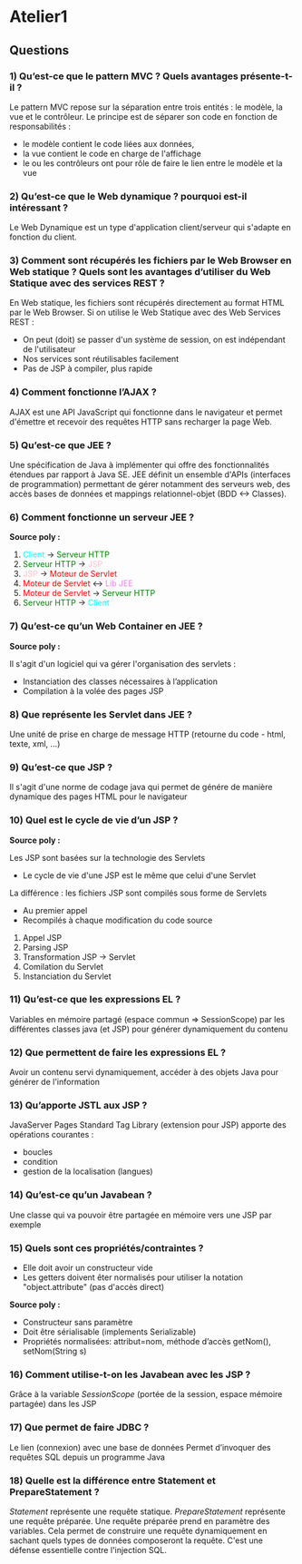 # Atelier1
## Questions
### 1) Qu’est-ce que le pattern MVC ? Quels avantages présente-t-il ?
Le pattern MVC repose sur la séparation entre trois entités : le modèle, la vue et le contrôleur.
Le principe est de séparer son code en fonction de responsabilités :
- le modèle contient le code liées aux données,
- la vue contient le code en charge de l'affichage
- le ou les contrôleurs ont pour rôle de faire le lien entre le modèle et la vue

### 2) Qu’est-ce que le Web dynamique ? pourquoi est-il intéressant ?
Le Web Dynamique est un type d'application client/serveur qui s'adapte en fonction du client.

### 3) Comment sont récupérés les fichiers par le Web Browser en Web statique ? Quels sont les avantages d’utiliser du Web Statique avec des services REST ?
En Web statique, les fichiers sont récupérés directement au format HTML par le Web Browser.
Si on utilise le Web Statique avec des Web Services REST :
- On peut (doit) se passer d'un système de session, on est indépendant de l'utilisateur
- Nos services sont réutilisables facilement
- Pas de JSP à compiler, plus rapide

### 4) Comment fonctionne l’AJAX ?
AJAX est une API JavaScript qui fonctionne dans le navigateur et permet d'émettre et recevoir des requêtes HTTP sans recharger la page Web.

### 5) Qu’est-ce que JEE ?
Une spécification de Java à implémenter qui offre des fonctionnalités étendues par rapport à Java SE.
JEE définit un ensemble d'APIs (interfaces de programmation) permettant de gérer notamment des serveurs web, des accès bases de données et mappings relationnel-objet (BDD <-> Classes).

### 6) Comment fonctionne un serveur JEE ?
**Source poly :**
1. <span style="color:aqua">Client</span> -> <span style="color:green">Serveur HTTP</span>
2. <span style="color:green">Serveur HTTP</span> -> <span style="color:pink">JSP</span>
3. <span style="color:pink">JSP</span> -> <span style="color:red">Moteur de Servlet</span>
4. <span style="color:red">Moteur de Servlet</span> <-> <span style="color:violet">Lib JEE</span>
5. <span style="color:red">Moteur de Servlet</span> -> <span style="color:green">Serveur HTTP</span>
6. <span style="color:green">Serveur HTTP</span> -> <span style="color:aqua">Client</span>

### 7) Qu’est-ce qu’un Web Container en JEE ?
**Source poly :**

Il s'agit d'un logiciel qui va gérer l'organisation des servlets :
- Instanciation des classes nécessaires à l’application
- Compilation à la volée des pages JSP

### 8) Que représente les Servlet dans JEE ?
Une unité de prise en charge de message HTTP (retourne du code - html, texte, xml, ...)

### 9) Qu’est-ce que JSP ?
Il s'agit d'une norme de codage java qui permet de génére de manière dynamique des pages HTML pour le navigateur

### 10) Quel est le cycle de vie d’un JSP ?
**Source poly :**

Les JSP sont basées sur la technologie des Servlets
- Le cycle de vie d'une JSP est le même que celui d'une Servlet

La différence : les fichiers JSP sont compilés sous forme de Servlets
- Au premier appel
- Recompilés à chaque modification du code source


1. Appel JSP
2. Parsing JSP
3. Transformation JSP -> Servlet
4. Comilation du Servlet
5. Instanciation du Servlet

### 11) Qu’est-ce que les expressions EL ?
Variables en mémoire partagé (espace commun => SessionScope) par les différentes classes java (et JSP) pour générer dynamiquement du contenu

### 12) Que permettent de faire les expressions EL ?
Avoir un contenu servi dynamiquement, accéder à des objets Java pour générer de l'information

### 13) Qu’apporte JSTL aux JSP ?
JavaServer Pages Standard Tag Library (extension pour JSP) apporte des opérations courantes :
- boucles
- condition
- gestion de la localisation (langues)

### 14) Qu’est-ce qu’un Javabean ?
Une classe qui va pouvoir être partagée en mémoire vers une JSP par exemple

### 15) Quels sont ces propriétés/contraintes ?
- Elle doit avoir un constructeur vide
- Les getters doivent êter normalisés pour utiliser la notation "object.attribute" (pas d'accès direct)

**Source poly  :**
- Constructeur sans paramètre
- Doit être sérialisable (implements Serializable)
- Propriétés normalisées: attribut=nom, méthode d’accès getNom(), setNom(String s)

### 16) Comment utilise-t-on les Javabean avec les JSP ?
Grâce à la variable *SessionScope* (portée de la session, espace mémoire partagée) dans les JSP

### 17) Que permet de faire JDBC ?
Le lien (connexion) avec une base de données
Permet d’invoquer des requêtes SQL depuis un programme
Java

### 18) Quelle est la différence entre Statement et PrepareStatement ?
*Statement* représente une requête statique. *PrepareStatement* représente une requête préparée. Une requête préparée prend en paramètre des variables.
Cela permet de construire une requête dynamiquement en sachant quels types de données composeront la requête. C'est une défense essentielle contre l'injection SQL.
